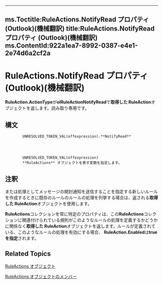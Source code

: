 

---
ms.Toctitle:RuleActions.NotifyRead プロパティ (Outlook)(機械翻訳)
title:RuleActions.NotifyRead プロパティ (Outlook)(機械翻訳)
ms.ContentId:922a1ea7-8992-0387-e4e1-2e74d6a2cf2a
---
# RuleActions.NotifyRead プロパティ (Outlook)(機械翻訳)




**RuleAction.ActionType**が**olRuleActionNotifyRead**で**取得した RuleAction**オブジェクトを返します。読み取り専用です。

## 構文

            UNRESOLVED_TOKEN_VAL(offexpression).**NotifyRead**




            UNRESOLVED_TOKEN_VAL(offexpression)
            **RuleActions** オブジェクトを表す変数を指定します。



## 注釈
または処理としてメッセージの開封通知を送信することを指定する新しいルールを作成するときに既存のルールのルールの処理を列挙する場合は、返される**取得した RuleAction**オブジェクトを使用します。



**RuleActions**コレクションを常に特定のプロパティは、この**RuleActions**コレクションに関連付けられている規則がこのようなルールの処理を定義するかどうかに関係なく**取得した RuleAction**オブジェクトを返します。ルールが定義されている、このようなルールの処理を有効にする場合、 **RuleAction.Enabled**は**true を指定**されます。



## Related Topics

[RuleActions オブジェクト](82ba76cd-86a4-3372-cb51-2df1d58c8b71.md)

[RuleActions オブジェクトのメンバー](ea4c7acb-2ce2-ecf9-046f-2eb48d4935bb.md)




